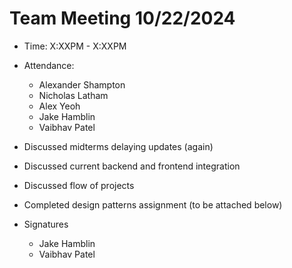 # Team Meeting 10/22/2024 
* Time: X:XXPM - X:XXPM
* Attendance:
    * Alexander Shampton
    * Nicholas Latham
    * Alex Yeoh
    * Jake Hamblin
    * Vaibhav Patel

* Discussed midterms delaying updates (again)
* Discussed current backend and frontend integration
* Discussed flow of projects
* Completed design patterns assignment (to be attached below)

* Signatures
    * Jake Hamblin
    * Vaibhav Patel
